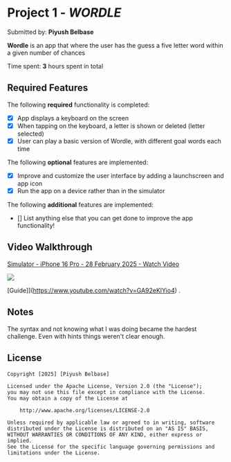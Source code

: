 # Project 1 - *WORDLE*

Submitted by: **Piyush Belbase**

**Wordle** is an app that where the user has the guess a five letter word within a given number of chances 

Time spent: **3** hours spent in total

## Required Features

The following **required** functionality is completed:

- [X] App displays a keyboard on the screen
- [X] When tapping on the keyboard, a letter is shown or deleted (letter selected)
- [X] User can play a basic version of Wordle, with different goal words each time

The following **optional** features are implemented:

- [X] Improve and customize the user interface by adding a launchscreen and app icon
- [X] Run the app on a device rather than in the simulator

The following **additional** features are implemented:

- [] List anything else that you can get done to improve the app functionality!

## Video Walkthrough 
<div>
    <a href="https://www.loom.com/share/9e1aa296baf74b14a4bad036f69eb9ee">
      <p>Simulator - iPhone 16 Pro - 28 February 2025 - Watch Video</p>
    </a>
    <a href="https://www.loom.com/share/9e1aa296baf74b14a4bad036f69eb9ee">
      <img style="max-width:300px;" src="https://cdn.loom.com/sessions/thumbnails/9e1aa296baf74b14a4bad036f69eb9ee-db9d9adb6e01f154-full-play.gif">
    </a>
  </div>

[Guide]](https://www.youtube.com/watch?v=GA92eKlYio4) .


## Notes

The syntax and not knowing what I was doing became the hardest challenge. Even with hints things weren't clear enough.

## License

    Copyright [2025] [Piyush Belbase]

    Licensed under the Apache License, Version 2.0 (the "License");
    you may not use this file except in compliance with the License.
    You may obtain a copy of the License at

        http://www.apache.org/licenses/LICENSE-2.0

    Unless required by applicable law or agreed to in writing, software
    distributed under the License is distributed on an "AS IS" BASIS,
    WITHOUT WARRANTIES OR CONDITIONS OF ANY KIND, either express or implied.
    See the License for the specific language governing permissions and
    limitations under the License.
